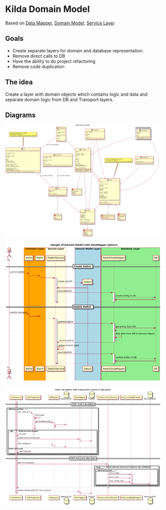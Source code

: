 
# Kilda Domain Model

Based on
[Data Mapper](https://martinfowler.com/eaaCatalog/dataMapper.html),
[Domain Model](https://martinfowler.com/eaaCatalog/domainModel.html),
[Service Layer](https://martinfowler.com/eaaCatalog/serviceLayer.html)
## Goals
- Create separate layers for domain and database representation.
- Remove direct calls to DB
- Have the ability to do project refactoring
- Remove code duplication

## The idea
Create a layer with domain objects which contains logic and data and
separate domain logic from DB and Transport layers.

## Diagrams

![classes](./domain-model-with-encapsulation.png)

![data-mapper](./data-mapper.png)

![path-calculation](./path-calculation.png)

